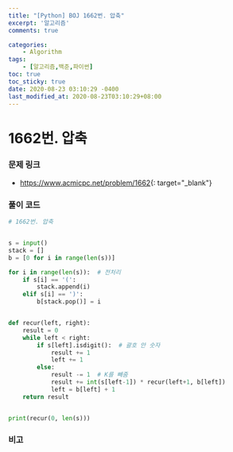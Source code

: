 ```yaml
---
title: "[Python] BOJ 1662번. 압축"
excerpt: '알고리즘'
comments: true

categories:
    - Algorithm
tags:
    - [알고리즘,백준,파이썬]
toc: true
toc_sticky: true
date: 2020-08-23 03:10:29 -0400
last_modified_at: 2020-08-23T03:10:29+08:00
---
```


# 1662번. 압축

### 문제 링크
- <https://www.acmicpc.net/problem/1662>{: target="\_blank"}

### 풀이 코드

```python
# 1662번. 압축


s = input()
stack = []
b = [0 for i in range(len(s))]

for i in range(len(s)):  # 전처리
    if s[i] == '(':
        stack.append(i)
    elif s[i] == ')':
        b[stack.pop()] = i


def recur(left, right):
    result = 0
    while left < right:
        if s[left].isdigit():  # 괄호 안 숫자
            result += 1
            left += 1
        else:
            result -= 1  # K를 빼줌
            result += int(s[left-1]) * recur(left+1, b[left])
            left = b[left] + 1
    return result


print(recur(0, len(s)))
```

### 비고